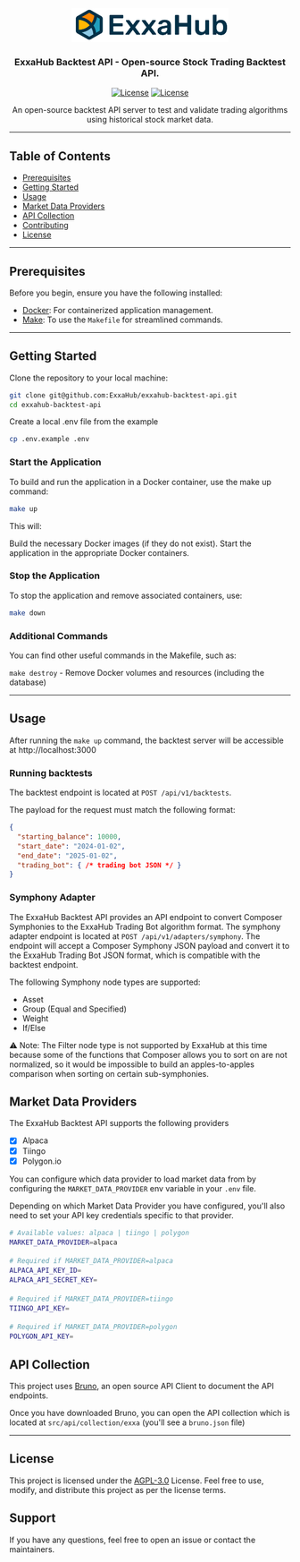 <div align="center">
<a href="https://www.exxahub.com/">
  <img src="assets/images/exxa-logo-2x.png" height="60"/>
</a>

### ExxaHub Backtest API - Open-source Stock Trading Backtest API. 

[![License](https://img.shields.io/badge/license-AGPL--3.0-blue.svg)](LICENSE)
[![License](https://img.shields.io/badge/website-exxahub.com-orange.svg)](https://www.exxahub.com/)

An open-source backtest API server to test and validate trading algorithms using historical stock market data. 

</div>

---

## Table of Contents

- [Prerequisites](#prerequisites)
- [Getting Started](#getting-started)
- [Usage](#usage)
- [Market Data Providers](#market-data-providers)
- [API Collection](#api-collection)
- [Contributing](#contributing)
- [License](#license)

---

## Prerequisites

Before you begin, ensure you have the following installed:

- [Docker](https://www.docker.com/get-started): For containerized application management.
- [Make](https://www.gnu.org/software/make/): To use the `Makefile` for streamlined commands.

---

## Getting Started

Clone the repository to your local machine:

```bash
git clone git@github.com:ExxaHub/exxahub-backtest-api.git
cd exxahub-backtest-api
```

Create a local .env file from the example

```bash
cp .env.example .env
```

### Start the Application
To build and run the application in a Docker container, use the make up command:

```bash
make up
```

This will:

Build the necessary Docker images (if they do not exist).
Start the application in the appropriate Docker containers.

### Stop the Application
To stop the application and remove associated containers, use:

```bash
make down
```

### Additional Commands
You can find other useful commands in the Makefile, such as:

`make destroy` - Remove Docker volumes and resources (including the database)

---

## Usage

After running the `make up` command, the backtest server will be accessible at http://localhost:3000

### Running backtests

The backtest endpoint is located at `POST /api/v1/backtests`. 

The payload for the request must match the following format:

```json
{
  "starting_balance": 10000,
  "start_date": "2024-01-02",
  "end_date": "2025-01-02",
  "trading_bot": { /* trading bot JSON */ }
}
```

### Symphony Adapter

The ExxaHub Backtest API provides an API endpoint to convert Composer Symphonies to the ExxaHub Trading Bot algorithm format. The symphony adapter endpoint is located at `POST /api/v1/adapters/symphony`. The endpoint will accept a Composer Symphony JSON payload and convert it to the ExxaHub Trading Bot JSON format, which is compatible with the backtest endpoint.

The following Symphony node types are supported:
- Asset
- Group (Equal and Specified)
- Weight
- If/Else

⚠️ Note: The Filter node type is not supported by ExxaHub at this time because some of the functions that Composer allows you to sort on are not normalized, so it would be impossible to build an apples-to-apples comparison when sorting on certain sub-symphonies.

## Market Data Providers

The ExxaHub Backtest API supports the following providers

- [x] Alpaca
- [x] Tiingo
- [x] Polygon.io

You can configure which data provider to load market data from by configuring the `MARKET_DATA_PROVIDER` env variable in your `.env` file.

Depending on which Market Data Provider you have configured, you'll also need to set your API key credentials specific to that provider.

```bash
# Available values: alpaca | tiingo | polygon
MARKET_DATA_PROVIDER=alpaca

# Required if MARKET_DATA_PROVIDER=alpaca
ALPACA_API_KEY_ID=
ALPACA_API_SECRET_KEY=

# Required if MARKET_DATA_PROVIDER=tiingo
TIINGO_API_KEY=

# Required if MARKET_DATA_PROVIDER=polygon
POLYGON_API_KEY=
```

## API Collection

This project uses [Bruno](https://www.usebruno.com/), an open source API Client to document the API endpoints. 

Once you have downloaded Bruno, you can open the API collection which is located at `src/api/collection/exxa` (you'll see a `bruno.json` file)

---

## License
This project is licensed under the [AGPL-3.0](./LICENSE) License.
Feel free to use, modify, and distribute this project as per the license terms.

## Support
If you have any questions, feel free to open an issue or contact the maintainers.

